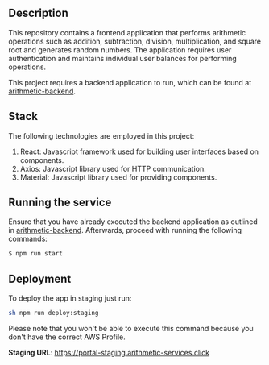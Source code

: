 ## Description

This repository contains a frontend application that performs arithmetic operations such as addition, subtraction, division, multiplication, and square root and generates random numbers. The application requires user authentication and maintains individual user balances for performing operations.

This project requires a backend application to run, which can be found at [arithmetic-backend](https://github.com/vitoraderaldo/arithmetic-backend).

## Stack
The following technologies are employed in this project:
1. React: Javascript framework used for building user interfaces based on components.
2. Axios: Javascript library used for HTTP communication.
3. Material: Javascript library used for providing components.

## Running the service
Ensure that you have already executed the backend application as outlined in [arithmetic-backend](https://github.com/vitoraderaldo/arithmetic-backend).
Afterwards, proceed with running the following commands:
```bash
$ npm run start
```

## Deployment
To deploy the app in staging just run:
```bash
sh npm run deploy:staging
```

Please note that you won't be able to execute this command because you don't have the correct AWS Profile.

**Staging URL**: 
https://portal-staging.arithmetic-services.click
